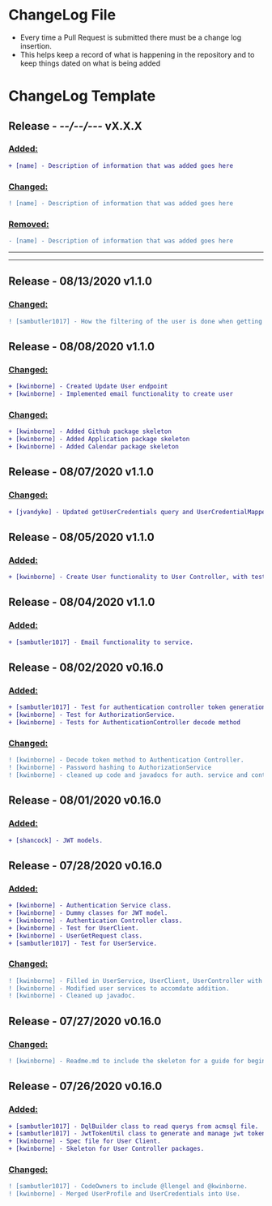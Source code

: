 # ChangeLog File
- Every time a Pull Request is submitted there must be a change log insertion. 
- This helps keep a record of what is happening in the repository and to keep things dated on what is being added

# ChangeLog Template


## Release - _--/--/---_ vX.X.X


   ### <ins>Added:</ins>
   ```diff
   + [name] - Description of information that was added goes here
   ```

   ### <ins>Changed:</ins>
   ```diff
   ! [name] - Description of information that was added goes here
   ```

   ### <ins>Removed:</ins>
   ```diff
   - [name] - Description of information that was added goes here
   ```
---
---

## Release - 08/13/2020 v1.1.0

   ### <ins>Changed:</ins>
   ```diff
   ! [sambutler1017] - How the filtering of the user is done when getting a list of users and sending an email.
   ```
   
## Release - 08/08/2020 v1.1.0

   ### <ins>Changed:</ins>
   ```diff
   + [kwinborne] - Created Update User endpoint 
   + [kwinborne] - Implemented email functionality to create user
   ```

   ### <ins>Changed:</ins>
   ```diff
   + [kwinborne] - Added Github package skeleton
   + [kwinborne] - Added Application package skeleton
   + [kwinborne] - Added Calendar package skeleton
   ```
   
## Release - 08/07/2020 v1.1.0

   ### <ins>Changed:</ins>
   ```diff
   + [jvandyke] - Updated getUserCredentials query and UserCredentialMapper to include first and last name.
   ```

## Release - 08/05/2020 v1.1.0

   ### <ins>Added:</ins>
   ```diff
   + [kwinborne] - Create User functionality to User Controller, with test
   ```
   
## Release - 08/04/2020 v1.1.0

   ### <ins>Added:</ins>
   ```diff
   + [sambutler1017] - Email functionality to service.
   ```
   
## Release - 08/02/2020 v0.16.0

   ### <ins>Added:</ins>
   ```diff
   + [sambutler1017] - Test for authentication controller token generation method.
   + [kwinborne] - Test for AuthorizationService.
   + [kwinborne] - Tests for AuthenticationController decode method
   ```
   
   ### <ins>Changed:</ins>
   ```diff
   ! [kwinborne] - Decode token method to Authentication Controller.
   ! [kwinborne] - Password hashing to AuthorizationService
   ! [kwinborne] - cleaned up code and javadocs for auth. service and controller.
   ```

## Release - 08/01/2020 v0.16.0

   ### <ins>Added:</ins>
   ```diff
   + [shancock] - JWT models.
   ```
   
## Release - 07/28/2020 v0.16.0

   ### <ins>Added:</ins>
   ```diff
   + [kwinborne] - Authentication Service class.
   + [kwinborne] - Dummy classes for JWT model.
   + [kwinborne] - Authentication Controller class.
   + [kwinborne] - Test for UserClient.
   + [kwinborne] - UserGetRequest class.
   + [sambutler1017] - Test for UserService.
   ```
   
   ### <ins>Changed:</ins>
   ```diff
   ! [kwinborne] - Filled in UserService, UserClient, UserController with appropriate methods.
   ! [kwinborne] - Modified user services to accomdate addition.
   ! [kwinborne] - Cleaned up javadoc.
   ```

## Release - 07/27/2020 v0.16.0

   ### <ins>Changed:</ins>
   ```diff
   ! [kwinborne] - Readme.md to include the skeleton for a guide for beginners.
   ```
   
## Release - 07/26/2020 v0.16.0

   ### <ins>Added:</ins>
   ```diff
   + [sambutler1017] - DqlBuilder class to read querys from acmsql file.
   + [sambutler1017] - JwtTokenUtil class to generate and manage jwt tokens.
   + [kwinborne] - Spec file for User Client.
   + [kwinborne] - Skeleton for User Controller packages.
   ```
   
   ### <ins>Changed:</ins>
   ```diff
   ! [sambutler1017] - CodeOwners to include @llengel and @kwinborne.
   ! [kwinborne] - Merged UserProfile and UserCredentials into Use.
   ```
